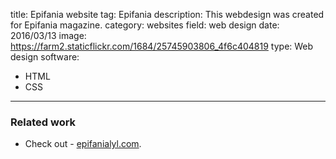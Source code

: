 title: Epifania website
tag: Epifania
description: This webdesign was created for Epifania magazine.
category: websites
field: web design
date: 2016/03/13
image: https://farm2.staticflickr.com/1684/25745903806_4f6c404819
type: Web design
software:
- HTML
- CSS
---
### Related work
- Check out - <a href="http://epifanialyl.com" target="_blank">epifanialyl.com</a>. 
